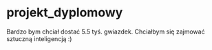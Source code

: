 # projekt_dyplomowy
Bardzo bym chciał dostać  5.5  tyś. gwiazdek. Chciałbym się zajmować sztuczną inteligencją :)
